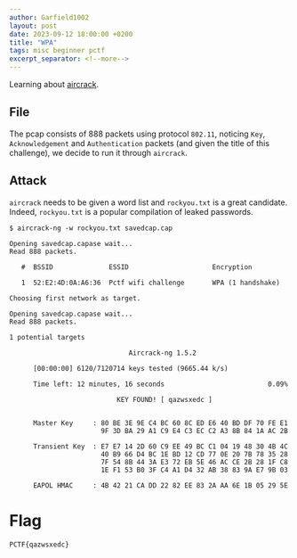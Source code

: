```yaml
---
author: Garfield1002
layout: post
date: 2023-09-12 18:00:00 +0200
title: "WPA"
tags: misc beginner pctf
excerpt_separator: <!--more-->
---
```


Learning about [aircrack](https://www.aircrack-ng.org/).

<!--more-->

## File

The pcap consists of 888 packets using protocol `802.11`, noticing `Key`, `Acknowledgement` and `Authentication` packets (and given the title of this challenge), we decide to run it through `aircrack`.

## Attack

`aircrack` needs to be given a word list and `rockyou.txt` is a great candidate. Indeed, `rockyou.txt` is a popular compilation of leaked passwords.

```
$ aircrack-ng -w rockyou.txt savedcap.cap

Opening savedcap.capase wait...
Read 888 packets.

   #  BSSID              ESSID                     Encryption

   1  52:E2:4D:0A:A6:36  Pctf wifi challenge       WPA (1 handshake)

Choosing first network as target.

Opening savedcap.capase wait...
Read 888 packets.

1 potential targets

                              Aircrack-ng 1.5.2

      [00:00:00] 6120/7120714 keys tested (9665.44 k/s)

      Time left: 12 minutes, 16 seconds                          0.09%

                           KEY FOUND! [ qazwsxedc ]


      Master Key     : 80 BE 3E 9E C4 BC 60 8C ED E6 40 BD DF 70 FE E1
                       9F 3D BA 29 A1 C9 E4 C3 EC C2 A3 8B 84 1A AC 2B

      Transient Key  : E7 E7 14 2D 60 C9 EE 49 BC C1 04 19 48 30 4B 4C
                       40 B9 66 D4 BC 1E BD 12 CD 77 0E 20 7B 78 35 28
                       7F 54 8B 44 3A E3 72 EB 5E 46 AC CE 2B 28 1F C8
                       1E F1 53 B0 3F C4 A1 D4 32 AB 38 83 9A E7 9B 03

      EAPOL HMAC     : 4B 42 21 CA DD 22 82 EE 83 2A AA 6E 1B 05 29 5E
```

# Flag

`PCTF{qazwsxedc}`
